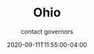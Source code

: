 ---
date: 2020-09-11T11:55:00-04:00
title: "Ohio"
ab: "OH"
seo_title: "Contact Ohio Governor"
description: Contact Ohio Governor
author: contact governors
url: /ohio/
weight: 1
---